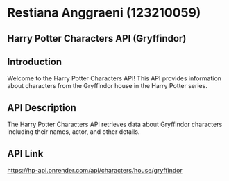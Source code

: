 # Restiana Anggraeni (123210059)

## Harry Potter Characters API (Gryffindor)

## Introduction
Welcome to the Harry Potter Characters API! This API provides information about characters from the Gryffindor house in the Harry Potter series.

## API Description
The Harry Potter Characters API retrieves data about Gryffindor characters including their names, actor, and other details.

## API Link
https://hp-api.onrender.com/api/characters/house/gryffindor
